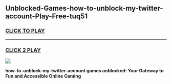 
## Unblocked-Games-how-to-unblock-my-twitter-account-Play-Free-tuq51
<h3>
<a href="https://premium76.site?title=how-to-unblock-my-twitter-account&ref=10A">CLICK TO PLAY</a></h3>
<hr>

<h3>
<a href="https://premium76.site?title=how-to-unblock-my-twitter-account&ref=10A">CLICK 2 PLAY</a>
  
</h3>

<a href="https://premium76.site?title=how-to-unblock-my-twitter-account&ref=10A"><img src="https://clearcache.store/games.png"></a>


**how-to-unblock-my-twitter-account games unblocked: Your Gateway to Fun and Accessible Online Gaming**
